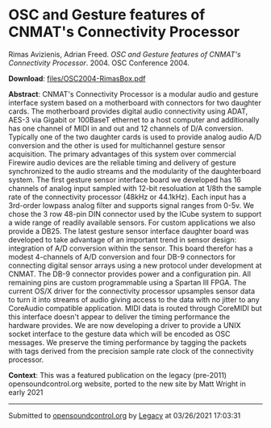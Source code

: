 # OSC and Gesture features of CNMAT's Connectivity Processor

Rimas Avizienis, Adrian Freed. *OSC and Gesture features of CNMAT's Connectivity Processor*. 2004.  OSC Conference 2004. 

**Download**: [files/OSC2004-RimasBox.pdf](../files/OSC2004-RimasBox.pdf)

**Abstract**: CNMAT's Connectivity Processor is a modular audio and gesture interface system based on a motherboard with connectors for two daughter cards. The motherboard provides digital audio connectivity using ADAT, AES-3 via Gigabit or 100BaseT ethernet to a host computer and additionally has one channel of MIDI in and out and 12 channels of D/A conversion. Typically one of the two daughter cards is used to provide analog audio A/D conversion and the other is used for multichannel gesture sensor acquisition. The primary advantages of this system over commercial Firewire audio devices are the reliable timing and delivery of gesture synchronized to the audio streams and the modularity of the daughterboard system. The first gesture sensor interface board we developed has 16 channels of analog input sampled with 12-bit resoluation at 1/8th the sample rate of the connectivity processor (48kHz or 44.1kHz). Each input has a 3rd-order lowpass analog filter and supports signal ranges from 0-5v. We chose the 3 row 48-pin DIN connector used by the ICube system to support a wide range of readily available sensors. For custom applications we also provide a DB25. The latest gesture sensor interface daughter board was developed to take advantage of an important trend in sensor design: integration of A/D conversion within the sensor. This board therefor has a modest 4-channels of A/D conversion and four DB-9 connectors for connecting digital sensor arrays using a new protocol under development at CNMAT. The DB-9 connector provides power and a configuration pin. All remaining pins are custom programmable using a Spartan III FPGA. The current OS/X driver for the connectivity processor upsamples sensor data to turn it into streams of audio giving access to the data with no jitter to any CoreAudio compatible application. MIDI data is routed through CoreMIDI but this interface doesn't appear to deliver the timing performance the hardware provides. We are now developing a driver to provide a UNIX socket interface to the gesture data which will be encoded as OSC messages. We preserve the timing performance by tagging the packets with tags derived from the precision sample rate clock of the connectivity processor.

**Context**: This was a featured publication on the legacy (pre-2011) opensoundcontrol.org website, ported to the new site by Matt Wright in early 2021

---
Submitted to [opensoundcontrol.org](https://opensoundcontrol.org) by [Legacy](https://web.archive.org) at 03/26/2021 17:03:31
